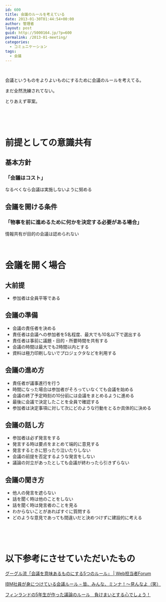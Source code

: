 ```yaml
---
id: 600
title: 会議のルールを考えている
date: 2013-01-30T01:44:54+00:00
author: 管理者
layout: post
guid: http://5000164.jp/?p=600
permalink: /2013-01-meeting/
categories:
  - コミュニケーション
tags:
  - 会議
---
```

&nbsp;

会議というものをよりよいものにするために会議のルールを考えてる。

まだ全然洗練されてない。

とりあえず草案。

&nbsp;

&nbsp;

# 前提としての意識共有

## 基本方針

### 「会議はコスト」

なるべくなら会議は実施しないように努める 

## 会議を開ける条件

### 「物事を前に進めるために何かを決定する必要がある場合」

情報共有が目的の会議は認められない 

&nbsp; 

# 会議を開く場合

## 大前提

  * 参加者は全員平等である

## 会議の準備

  * 会議の責任者を決める
  * 責任者は会議への参加者を5名程度、最大でも10名以下で選出する
  * 責任者は事前に議題・目的・所要時間を共有する
  * 会議の時間は最大でも2時間以内とする
  * 資料は極力印刷しないでプロジェクタなどを利用する

## 会議の進め方

  * 責任者が議事進行を行う
  * 時間になった場合は参加者がそろっていなくても会議を始める
  * 会議の終了予定時刻の10分前には会議をまとめるように進める
  * 最後に会議で決定したことを全員で確認する
  * 参加者は決定事項に対して次にどのような行動をとるか具体的に決める

## 会議の話し方

  * 参加者は必ず発言をする
  * 発言する時は要点をまとめて端的に意見する
  * 発言するときに怒ったり泣いたりしない
  * 会議の前提を否定するような発言をしない
  * 議論の対立があったとしても会議が終わったら引きずらない

## 会議の聞き方

  * 他人の発言を遮らない
  * 話を聞く時は他のことをしない
  * 話を聞く時は発言者のことを見る
  * わからないことがあればすぐに質問する
  * どのような意見であっても間違いだと決めつけずに建設的に考える

&nbsp; 

&nbsp; 

# 以下参考にさせていただいたもの

<a href="http://web-tan.forum.impressrd.jp/e/2012/01/17/11954" target="_blank">グーグル流「会議を意味あるものにする5つのルール」 | Web担当者Forum</a> 

<a href="http://blog.goo.ne.jp/dimebag_darell_20041208_rip/e/07c547f4ce3646b53c0a28c6ed291b63" target="_blank">IBM社員が身につけている会議ルール &#8211; 皆、みんな、ミンナ！～見んなよ（笑）</a> 

<a href="http://kd1.blog103.fc2.com/blog-entry-200.html" target="_blank">フィンランドの5年生が作った議論のルール　負けまいとする心でしょう！</a>